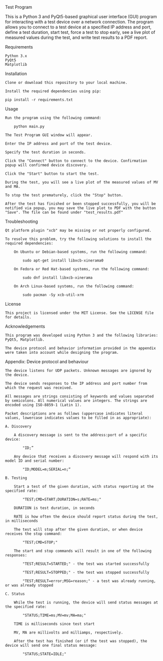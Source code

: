 Test Program

This is a Python 3 and PyQt5-based graphical user interface (GUI) program for interacting with a test device over a network connection. The program allows you to connect to a test device at a specified IP address and port, define a test duration, start test, force a test to stop early, see a live plot of measured values during the test, and write test results to a PDF report.

Requirements

    Python 3.x
    PyQt5
    Matplotlib

Installation

    Clone or download this repository to your local machine.

    Install the required dependencies using pip:

    pip install -r requirements.txt

Usage

    Run the program using the following command:

        python main.py

    The Test Program GUI window will appear.

    Enter the IP address and port of the test device.

    Specify the test duration in seconds.

    Click the "Connect" button to connect to the device. Confirmation popup will confirmed device discovery.

    Click the "Start" button to start the test.

    During the test, you will see a live plot of the measured values of MV and MA.

    To stop the test prematurely, click the "Stop" button.

    After the test has finished or been stopped successfully, you will be notified via popup, you may save the live plot to PDF with the button "Save". The file can be found under "test_results.pdf"

Troubleshooting

    Qt platform plugin "xcb" may be missing or not properly configured.

    To resolve this problem, try the following solutions to install the required dependencies:

        On Ubuntu or Debian-based systems, run the following command:

            sudo apt-get install libxcb-xinerama0

        On Fedora or Red Hat-based systems, run the following command:

            sudo dnf install libxcb-xinerama

        On Arch Linux-based systems, run the following command:

            sudo pacman -Sy xcb-util-xrm

License

    This project is licensed under the MIT License. See the LICENSE file for details.

Acknowledgements

    This program was developed using Python 3 and the following libraries: PyQt5, Matplotlib.

    The device protocol and behavior information provided in the appendix were taken into account while designing the program.

Appendix: Device protocol and behaviour
    
    The device listens for UDP packets. Unknown messages are ignored by the device.
    
    The device sends responses to the IP address and port number from which the request was received.
    
    All messages are strings consisting of keywords and values separated by semicolons. All numerical values are integers. The strings are encoded using ISO-8859-1 (Latin 1).

    Packet descriptions are as follows (uppercase indicates literal values, lowercase indicates values to be filled in as appropriate):

    A. Discovery
        
        A discovery message is sent to the address:port of a specific device:
        
            "ID;”
        
        Any device that receives a discovery message will respond with its model ID and serial number:
        
            "ID;MODEL=m;SERIAL=n;“

    B. Testing
        
        Start a test of the given duration, with status reporting at the specified rate:

            "TEST;CMD=START;DURATION=s;RATE=ms;"
        
        DURATION is test duration, in seconds
        
        RATE is how often the device should report status during the test, in milliseconds
        
        The test will stop after the given duration, or when device receives the stop command:
        
            "TEST;CMD=STOP;"
        
        The start and stop commands will result in one of the following responses:
        
            "TEST;RESULT=STARTED;" - the test was started successfully
        
            "TEST;RESULT=STOPPED;" - the test was stopped successfully
        
            "TEST;RESULT=error;MSG=reason;" - a test was already running, or was already stopped

    C. Status
        
        While the test is running, the device will send status messages at the specified rate:
        
            "STATUS;TIME=ms;MV=mv;MA=ma;"
        
        TIME is milliseconds since test start
        
        MV, MA are millivolts and milliamps, respectively.
        
        After the test has finished (or if the test was stopped), the device will send one final status message:
        
            "STATUS;STATE=IDLE;"